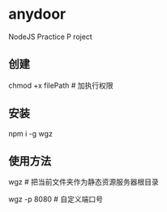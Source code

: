 # anydoor

NodeJS Practice P roject

## 创建

chmod +x filePath # 加执行权限

## 安装

npm i -g wgz

## 使用方法

wgz # 把当前文件夹作为静态资源服务器根目录

wgz -p 8080 # 自定义端口号
